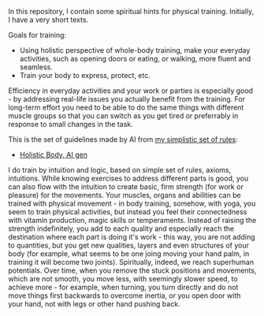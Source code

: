 In this repository, I contain some spiritual hints for physical training. Initially, I have a very short texts.

Goals for training:
- Using holistic perspective of whole-body training, make your everyday activities, such as opening doors or eating, or walking, more fluent and seamless.
- Train your body to express, protect, etc.

Efficiency in everyday activities and your work or parties is especially good - by addressing real-life issues you actually benefit from the training. For long-term effort you need to be able to do the same things
with different muscle groups so that you can switch as you get tired or preferrably in response to small changes in the task.

This is the set of guidelines made by AI from [my simplistic set of rules](holisticbody.md):
- [Holistic Body, AI gen](holisticbodyai.md)

I do train by intuition and logic, based on simple set of rules, axioms, intuitions. While knowing exercises to address different parts is good, you can also flow with the intuition to create basic, firm strength (for work or pleasure) for the movements. Your muscles, organs and abilities can be trained with physical movement - in body training, somehow, with yoga, you seem to train physical activities, but instead you feel their connectedness with vitamin production, magic skills or temperaments. Instead of raising the strength indefinitely, you add to each quality and especially reach the destination where each part is doing it's work - this way, you are not adding to quantities, but you get new qualities, layers and even structures of your body (for example, what seems to be one joing moving your hand palm, in training it will become two joints). Spiritually, indeed, we reach superhuman potentials. Over time, when you remove the stuck positions and movements, which are not smooth, you move less, with seemingly slower speed, to achieve more - for example, when turning, you turn directly and do not move things first backwards to overcome inertia, or you open door with your hand, not with legs or other hand pushing back.
